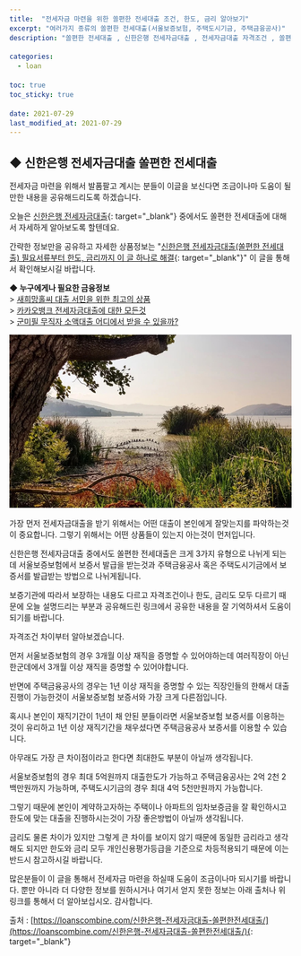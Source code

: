 ```yaml
---
title:  "전세자금 마련을 위한 쏠편한 전세대출 조건, 한도, 금리 알아보기"
excerpt: "여러가지 종류의 쏠편한 전세대출(서울보증보험, 주택도시기금, 주택금융공사)"
description: "쏠편한 전세대출 , 신한은행 전세자금대출 , 전세자금대출 자격조건 , 쏠편한 전세대출 한도"

categories:
  - loan

toc: true
toc_sticky: true
 
date: 2021-07-29
last_modified_at: 2021-07-29
---
```

## ◆ 신한은행 전세자금대출 쏠편한 전세대출  
전세자금 마련을 위해서 발품팔고 계시는 분들이 이글을 보신다면 조금이나마 도움이 될 만한 내용을 공유해드리도록 하겠습니다.

오늘은 [신한은행 전세자금대출](https://loanscombine.com/신한은행-전세자금대출-쏠편한전세대출/){: target="_blank"} 중에서도 쏠편한 전세대출에 대해서 자세하게 알아보도록 할텐데요.

간략한 정보만을 공유하고 자세한 상품정보는 "[신한은행 전세자금대출(쏠편한 전세대출) 필요서류부터 한도, 금리까지 이 글 하나로 해결](https://loanscombine.com/신한은행-전세자금대출-쏠편한전세대출/){: target="_blank"}" 이 글을 통해서 확인해보시길 바랍니다.

**◆ 누구에게나 필요한 금융정보**  
\> [새희망홀씨 대출 서민을 위한 최고의 상품](https://goodloan.github.io/loan/6/)  
\> [카카오뱅크 전세자금대출에 대한 모든것](https://goodloan.github.io/loan/7/)  
\> [군미필 무직자 소액대출 어디에서 받을 수 있을까?](https://goodloan.github.io/loan/8/)

<p style="text-align: center;"><img src="/assets/images/posting_img/21-07-27/1.jpg" title="군미필 무직자 소액대출 가능한곳" alt="군미필 무직자 소액대출 가능한곳 이미지"></p>

가장 먼저 전세자금대출을 받기 위해서는 어떤 대출이 본인에게 잘맞는지를 파악하는것이 중요합니다. 그렇기 위해서는 어떤 상품들이 있는지 아는것이 먼저입니다.

신한은행 전세자금대출 중에서도 쏠편한 전세대출은 크게 3가지 유형으로 나뉘게 되는데 서울보증보험에서 보증서 발급을 받는것과 주택금융공사 혹은 주택도시기금에서 보증서를 발급받는 방법으로 나뉘게됩니다.

보증기관에 따라서 보장하는 내용도 다르고 자격조건이나 한도, 금리도 모두 다르기 때문에 오늘 설명드리는 부분과 공유해드린 링크에서 공유한 내용을 잘 기억하셔서 도움이 되기를 바랍니다.

자격조건 차이부터 알아보겠습니다.

먼저 서울보증보험의 경우 3개월 이상 재직을 증명할 수 있어야하는데 여러직장이 아닌 한군데에서 3개월 이상 재직을 증명할 수 있어야합니다.

반면에 주택금융공사의 경우는 1년 이상 재직을 증명할 수 있는 직장인들의 한해서 대출 진행이 가능한것이 서울보증보험 보증서와 가장 크게 다른점입니다.

혹시나 본인이 재직기간이 1년이 채 안된 분들이라면 서울보증보험 보증서를 이용하는것이 유리하고 1년 이상 재직기간을 채우셨다면 주택금융공사 보증서를 이용할 수 있습니다.

아무래도 가장 큰 차이점이라고 한다면 최대한도 부분이 아닐까 생각됩니다.

서울보증보험의 경우 최대 5억원까지 대출한도가 가능하고 주택금융공사는 2억 2천 2백만원까지 가능하며, 주택도시기금의 경우 최대 4억 5천만원까지 가능합니다.

그렇기 때문에 본인이 계약하고자하는 주택이나 아파트의 임차보증금을 잘 확인하시고 한도에 맞는 대출을 진행하시는것이 가장 좋은방법이 아닐까 생각됩니다.

금리도 물론 차이가 있지만 그렇게 큰 차이를 보이지 않기 때문에 동일한 금리라고 생각해도 되지만 한도와 금리 모두 개인신용평가등급을 기준으로 차등적용되기 때문에 이는 반드시 참고하시길 바랍니다.

많은분들이 이 글을 통해서 전세자금 마련을 하실때 도움이 조금이나마 되시기를 바랍니다. 뿐만 아니라 더 다양한 정보를 원하시거나 여기서 얻지 못한 정보는 아래 출처나 위 링크를 통해서 더 알아보십시오. 감사합니다.

출처 : [https://loanscombine.com/신한은행-전세자금대출-쏠편한전세대출/](https://loanscombine.com/신한은행-전세자금대출-쏠편한전세대출/){: target="_blank"}